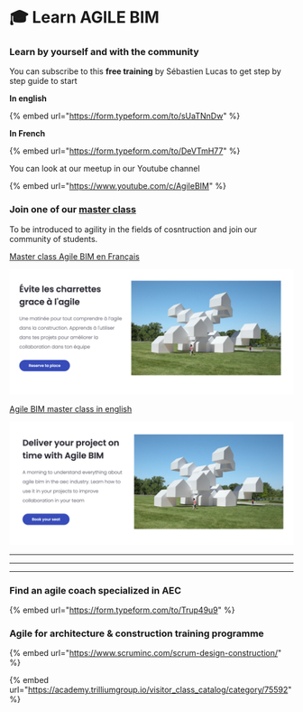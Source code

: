 # 🎓 Learn AGILE BIM

### Learn by yourself and with the community

You can subscribe to this **free training** by Sébastien Lucas to get step by step guide to start&#x20;

**In english**&#x20;

{% embed url="https://form.typeform.com/to/sUaTNnDw" %}

**In French**&#x20;

{% embed url="https://form.typeform.com/to/DeVTmH77" %}



You can look at our meetup in our Youtube channel&#x20;

{% embed url="https://www.youtube.com/c/AgileBIM" %}

### Join one of our [master class ](https://learn.agilebim.org/en)

To be introduced to agility in the fields of cosntruction and join our community of students.

[Master class Agile BIM en Français](https://learn.agilebim.org/)

![](<../.gitbook/assets/master-class-agile-bim-apprend-agilite-bim (1).png>)

[Agile BIM master class in english](https://learn.agilebim.org/en)

![](../.gitbook/assets/master-class-learn-agile-bim.png)

****

****

****

### Find an agile coach specialized in AEC

{% embed url="https://form.typeform.com/to/Trup49u9" %}



### Agile for architecture & construction training programme

{% embed url="https://www.scruminc.com/scrum-design-construction/" %}

{% embed url="https://academy.trilliumgroup.io/visitor_class_catalog/category/75592" %}

